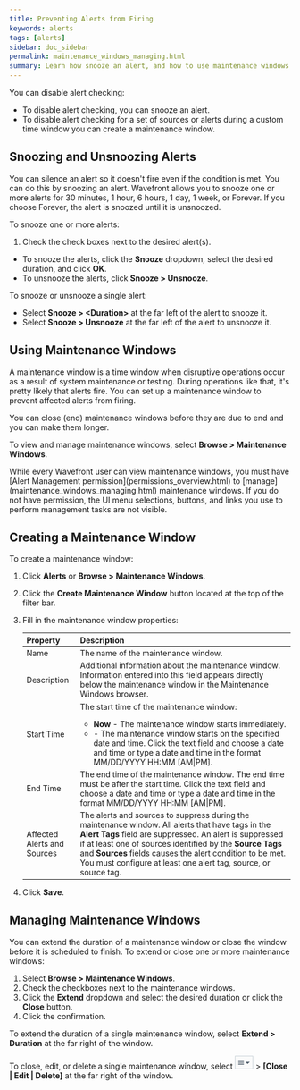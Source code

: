 ```yaml
---
title: Preventing Alerts from Firing
keywords: alerts
tags: [alerts]
sidebar: doc_sidebar
permalink: maintenance_windows_managing.html
summary: Learn how snooze an alert, and how to use maintenance windows to prevent alerts from firing when systems are undergoing maintenance.
---
```


You can disable alert checking:

* To disable alert checking, you can snooze an alert.
* To disable alert checking for a set of sources or alerts during a custom time window you can create a maintenance window.

## Snoozing and Unsnoozing Alerts

You can silence an alert so it doesn't fire even if the condition is met. You can do this by snoozing an alert. Wavefront allows you to snooze one or more alerts for 30 minutes, 1 hour, 6 hours, 1 day, 1 week, or Forever. If you choose Forever, the alert is snoozed until it is unsnoozed.

To snooze one or more alerts:

1. Check the check boxes next to the desired alert(s).
  * To snooze the alerts, click the **Snooze** dropdown, select the desired duration, and click **OK**.
  * To unsnooze the alerts, click **Snooze > Unsnooze**.

To snooze or unsnooze a single alert:

* Select **Snooze > \<Duration\>** at the far left of the alert to snooze it.
* Select **Snooze > Unsnooze** at the far left of the alert to unsnooze it.

## Using Maintenance Windows

A maintenance window is a time window when disruptive operations occur as a result of system maintenance or testing. During operations like that, it's pretty likely that alerts fire. You can set up a maintenance window to prevent affected alerts from firing.

You can close (end) maintenance windows before they are due to end and you can make them longer.

To view and manage maintenance windows, select **Browse > Maintenance Windows**.

<div markdown="span" class="alert alert-info" role="alert">While every Wavefront user can view maintenance windows, you must have [Alert Management permission](permissions_overview.html) to [manage](maintenance_windows_managing.html) maintenance windows. If you do not have permission, the UI menu selections, buttons, and links you use to perform management tasks are not visible.</div>

## Creating a Maintenance Window

To create a maintenance window:

1. Click **Alerts** or **Browse > Maintenance Windows**.
1. Click the **Create Maintenance Window** button located at the top of the filter bar.
1. Fill in the maintenance window properties:

    <table>
    <thead>
    <tr><th width="20%">Property</th><th width="80%">Description</th></tr>
    </thead>
    <tbody>
    <tr>
    <td>Name</td>
    <td>The name of the maintenance window.</td>
    </tr>
    <tr>
    <td>Description</td>
    <td>Additional information about the maintenance window. Information entered into this field appears directly below the maintenance window in the Maintenance Windows browser.</td>
    </tr>
    <tr>
    <td>Start Time</td>
    <td>The start time of the maintenance window:
    <ul><li><strong>Now</strong> - The maintenance window starts immediately.</li>
    <li><i class="fa fa-calendar"></i> - The maintenance window starts on the specified date and time. Click the text field and choose a date and time or type a date and time in the format MM/DD/YYYY HH:MM [AM|PM].</li></ul></td>
    </tr>
    <tr>
    <td>End Time</td>
    <td><i class="fa fa-calendar"></i> The end time of the maintenance window. The end time must be after the start time. Click the text field and choose a date and time or type a date and time in the format MM/DD/YYYY HH:MM [AM|PM].</td>
    </tr>
    <tr>
    <td>Affected Alerts and Sources</td>
    <td>The alerts and sources to suppress during the maintenance window. All alerts that have tags in the <strong>Alert Tags</strong> field are suppressed. An alert is suppressed if at least one of sources identified by the <strong>Source Tags</strong> and <strong>Sources</strong> fields causes the alert condition to be met. You must configure at least one alert tag, source, or source tag.</td>
    </tr>
    </tbody>
    </table>
1. Click **Save**.


## Managing Maintenance Windows

You can extend the duration of a maintenance window or close the window before it is scheduled to finish. To extend or close one or more maintenance windows:

1. Select **Browse > Maintenance Windows**.
1. Check the checkboxes next to the maintenance windows.
1. Click the **Extend** dropdown and select the desired duration or click the **Close** button.
1. Click the confirmation.

To extend the duration of a single maintenance window, select **Extend > Duration** at the far right of the window.

To close, edit, or delete a single maintenance window, select ![action menu](images/action_menu.png#inline) > **\[Close \| Edit \| Delete\]** at the far right of the window.
